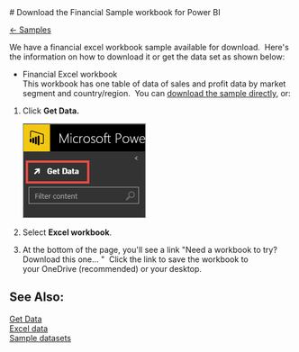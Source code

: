 <properties pageTitle="Download the Financial Sample workbook for Power BI" description="Download the Financial Sample workbook for Power BI" services="powerbi" documentationCenter="" authors="v-anpasi" manager="mblythe" editor=""/>
<tags ms.service="powerbi" ms.devlang="NA" ms.topic="article" ms.tgt_pltfrm="NA" ms.workload="powerbi" ms.date="06/26/2015" ms.author="v-anpasi"/>
# Download the Financial Sample workbook for Power BI

[← Samples](https://support.powerbi.com/knowledgebase/topics/75672-samples)

We have a financial excel workbook sample available for download.  Here's the information on how to download it or get the data set as shown below:
-   Financial Excel workbook  
    This workbook has one table of data of sales and profit data by market segment and country/region.  You can [download the sample directly](http://go.microsoft.com/fwlink/?LinkID=521962), or: 

1.  Click **Get Data.**

    ![](media/powerbi-sample-download-the-financial-sample-workbook/getdata.png)
    
2.  Select **Excel workbook**.
3.  At the bottom of the page, you'll see a link "Need a workbook to try? Download this one... "  Click the link to save the workbook to your OneDrive (recommended) or your desktop.

## See Also:

[Get Data](http://support.powerbi.com/knowledgebase/articles/434354-get-data)  
[Excel data](http://support.powerbi.com/knowledgebase/articles/424871-connect-to-excel-data)  
[Sample datasets](http://support.powerbi.com/knowledgebase/articles/471112-sample-datasets)